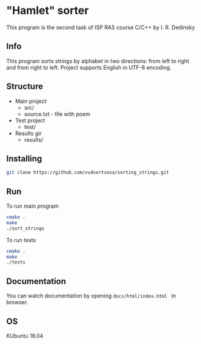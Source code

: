 # "Hamlet" sorter
This program is the second task of ISP RAS course C/C++ by I. R. Dedinsky
## Info
This program sorts strings by alphabet in two directions: from left to right and from right to left.
Project supports English in UTF-8 encoding.

## Structure
- Main project 
    - src/
    - source.txt - file with poem
- Test project
    - test/
- Results gir
    - results/
    
## Installing
```bash
git clone https://github.com/vvdvortsova/sorting_strings.git
```

## Run
To run main program

```bash
cmake .
make
./sort_strings
```

To run tests

```bash
cmake .
make
./tests
```

## Documentation
You can watch documentation by opening
```docs/html/index.html ``` in browser.
## OS
 KUbuntu 18.04
